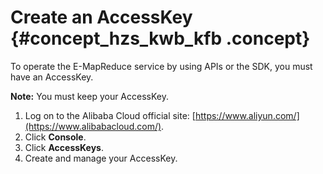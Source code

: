 # Create an AccessKey {#concept_hzs_kwb_kfb .concept}

To operate the E-MapReduce service by using APIs or the SDK, you must have an AccessKey.

**Note:** You must keep your AccessKey.

1.  Log on to the Alibaba Cloud official site: [https://www.aliyun.com/](https://www.alibabacloud.com/).
2.  Click **Console**.
3.  Click **AccessKeys**.
4.  Create and manage your AccessKey.

